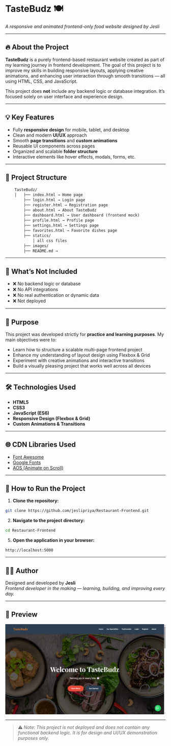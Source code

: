 # TasteBudz 🍽️  
*A responsive and animated frontend-only food website designed by Jesli*

---

## 🔥 About the Project

**TasteBudz** is a purely frontend-based restaurant website created as part of my learning journey in frontend development. The goal of this project is to improve my skills in building responsive layouts, applying creative animations, and enhancing user interaction through smooth transitions — all using HTML, CSS, and JavaScript.

This project does **not** include any backend logic or database integration. It’s focused solely on user interface and experience design.

---

## 💡 Key Features

- Fully **responsive design** for mobile, tablet, and desktop
- Clean and modern **UI/UX** approach
- Smooth **page transitions** and **custom animations**
- Reusable UI components across pages
- Organized and scalable **folder structure**
- Interactive elements like hover effects, modals, forms, etc.

---

## 📁 Project Structure
```
    TasteBudz/ 
    │   ├── index.html → Home page 
        ├── login.html → Login page 
        ├── register.html → Registration page 
        ├── about.html → About TasteBudz  
        ├── dashboard.html → User dashboard (frontend mock) 
        ├── profile.html → Profile page 
        ├── settings.html → Settings page  
        ├── favorites.html → Favorite dishes page
        ├── statics/ 
            │ all css files 
        ├── images/ 
        ├── README.md → 
```

---

## 🚫 What’s Not Included

- ❌ No backend logic or database
- ❌ No API integrations
- ❌ No real authentication or dynamic data
- ❌ Not deployed

---

## 🎯 Purpose

This project was developed strictly for **practice and learning purposes**. My main objectives were to:

- Learn how to structure a scalable multi-page frontend project
- Enhance my understanding of layout design using Flexbox & Grid
- Experiment with creative animations and interactive transitions
- Build a visually pleasing project that works well across all devices

---

## 🛠️ Technologies Used

- **HTML5**
- **CSS3**
- **JavaScript (ES6)**
- **Responsive Design (Flexbox & Grid)**
- **Custom Animations & Transitions**

---

## 🌐 CDN Libraries Used

- [Font Awesome](https://cdnjs.com/libraries/font-awesome)
- [Google Fonts](https://fonts.google.com/)
- [AOS (Animate on Scroll)](https://michalsnik.github.io/aos/)

---

## 🚀 How to Run the Project

1. **Clone the repository:**
```bash
git clone https://github.com/jeslipriya/Restaurant-Frontend.git
```

2. **Navigate to the project directory:**
```bash
cd Restaurant-Frontend
```

5. **Open the application in your browser:**
```
http://localhost:5000
```

---

## 🙋‍♀️ Author

Designed and developed by **Jesli**  
*Frontend developer in the making — learning, building, and improving every day.*

---

## 📸 Preview

![Dashboard Preview](image.png)

---

> ⚠️ *Note: This project is not deployed and does not contain any functional backend logic. It is for design and UI/UX demonstration purposes only.*
